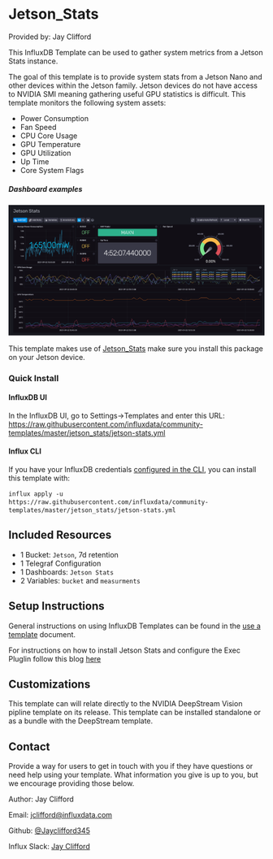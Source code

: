 # Jetson_Stats

Provided by: Jay Clifford

This InfluxDB Template can be used to gather system metrics from a Jetson Stats instance. 

The goal of this template is to provide system stats from a Jetson Nano and other devices within the Jetson family. Jetson devices do not have access to NVIDIA SMI meaning gathering useful GPU statistics is difficult. This template monitors the following system assets:
- Power Consumption
- Fan Speed
- CPU Core Usage
- GPU Temperature
- GPU Utilization
- Up Time
- Core System Flags

##### Dashboard examples
![Jetson Stats Dashboard Screenshot](img/jetson-stats-dashboard.png)




This template makes use of [Jetson_Stats](https://github.com/rbonghi/jetson_stats) make sure you install this package on your Jetson device. 

### Quick Install

#### InfluxDB UI

In the InfluxDB UI, go to Settings->Templates and enter this URL: https://raw.githubusercontent.com/influxdata/community-templates/master/jetson_stats/jetson-stats.yml

#### Influx CLI
If you have your InfluxDB credentials [configured in the CLI](https://v2.docs.influxdata.com/v2.0/reference/cli/influx/config/), you can install this template with:

```
influx apply -u https://raw.githubusercontent.com/influxdata/community-templates/master/jetson_stats/jetson-stats.yml
```

## Included Resources
  - 1 Bucket: `Jetson`, 7d retention
  - 1 Telegraf Configuration
  - 1 Dashboards: `Jetson Stats`
  - 2 Variables: `bucket` and `measurments`

## Setup Instructions

General instructions on using InfluxDB Templates can be found in the [use a template](../docs/use_a_template.md) document.

For instructions on how to install Jetson Stats and configure the Exec Pluglin follow this blog [here](https://www.influxdata.com/blog/nvidia-jetson-series-part-1-jetson-stats/)

## Customizations

This template can will relate directly to the NVIDIA DeepStream Vision pipline template on its release. This template can be installed standalone or as a bundle with the DeepStream template. 

## Contact

Provide a way for users to get in touch with you if they have questions or need help using your template. What information you give is up to you, but we encourage providing those below.

Author: Jay Clifford

Email: [jclifford@influxdata.com](mailto:jclifford@influxdata.com)

Github: [@Jayclifford345](https://github.com/Jayclifford345)

Influx Slack: [Jay Clifford](https://influxcommunity.slack.com/team/U02E8MP82SW)